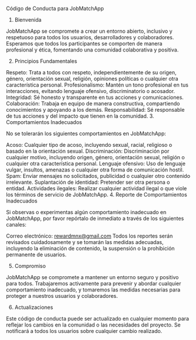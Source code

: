 
Código de Conducta para JobMatchApp
1. Bienvenida

JobMatchApp se compromete a crear un entorno abierto, inclusivo y respetuoso para todos los usuarios, desarrolladores y colaboradores. Esperamos que todos los participantes se comporten de manera profesional y ética, fomentando una comunidad colaborativa y positiva.

2. Principios Fundamentales

Respeto: Trata a todos con respeto, independientemente de su origen, género, orientación sexual, religión, opiniones políticas o cualquier otra característica personal.
Profesionalismo: Mantén un tono profesional en tus interacciones, evitando lenguaje ofensivo, discriminatorio o acosador.
Integridad: Sé honesto y transparente en tus acciones y comunicaciones.
Colaboración: Trabaja en equipo de manera constructiva, compartiendo conocimientos y apoyando a los demás.
Responsabilidad: Sé responsable de tus acciones y del impacto que tienen en la comunidad.
3. Comportamientos Inadecuados

No se tolerarán los siguientes comportamientos en JobMatchApp:

Acoso: Cualquier tipo de acoso, incluyendo sexual, racial, religioso o basado en la orientación sexual.
Discriminación: Discriminación por cualquier motivo, incluyendo origen, género, orientación sexual, religión o cualquier otra característica personal.
Lenguaje ofensivo: Uso de lenguaje vulgar, insultos, amenazas o cualquier otra forma de comunicación hostil.
Spam: Enviar mensajes no solicitados, publicidad o cualquier otro contenido irrelevante.
Suplantación de identidad: Pretender ser otra persona o entidad.
Actividades ilegales: Realizar cualquier actividad ilegal o que viole los términos de servicio de JobMatchApp.
4. Reporte de Comportamientos Inadecuados

Si observas o experimentas algún comportamiento inadecuado en JobMatchApp, por favor repórtalo de inmediato a través de los siguientes canales:

Correo electrónico: rewardmnx@gmail.com
Todos los reportes serán revisados cuidadosamente y se tomarán las medidas adecuadas, incluyendo la eliminación de contenido, la suspensión o la prohibición permanente de usuarios.

5. Compromiso

JobMatchApp se compromete a mantener un entorno seguro y positivo para todos. Trabajaremos activamente para prevenir y abordar cualquier comportamiento inadecuado, y tomaremos las medidas necesarias para proteger a nuestros usuarios y colaboradores.

6. Actualizaciones

Este código de conducta puede ser actualizado en cualquier momento para reflejar los cambios en la comunidad o las necesidades del proyecto. Se notificará a todos los usuarios sobre cualquier cambio realizado.
